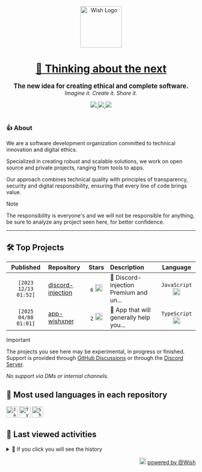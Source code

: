 <div align="center">
  <picture>
    <source srcset="https://cxn.vercel.app/imgs/logo/wish/wish-light.png" media="(prefers-color-scheme: dark)"/>
    <img src="https://cxn.vercel.app/imgs/logo/wish/wish-dark.png" alt="Wish Logo" height="110" loading="lazy" />
  </picture>

  <h1>
    <a href="https://github.com/wishware">
      💉 Thinking about the next
    </a>
  </h1>
</div>

<p align="center">
  <strong style="font-size: 1.2em;">The new idea for creating ethical and complete software.</strong><br/>
  <em>Imagine it. Create it. Share it.</em>
</p>

<div align="center">
  <a aria-label="Discord" href="https://discord.gg/A6Vu7gYE">
    <img src="https://img.shields.io/discord/903684797560397915?color=%23e3aef0&logo=discord&style=flat-square&logoColor=fff&label=Chat">
  </a>
  <a aria-label="Followers" href="https://github.com/orgs/wishware">
    <img src="https://img.shields.io/github/followers/wishware?color=%23e3aef0&logo=github&style=flat-square&logoColor=fff&label=Follow">
  </a>
  <a aria-label="Github Community" href="https://github.com/orgs/wishware/discussions">
    <img src="https://img.shields.io/badge/Community-Discussions-%23e3aef0?logo=github&style=flat-square&logoColor=fff">
  </a>
</div>
<br/>

### 👍 About

We are a software development organization committed to technical innovation and digital ethics.

Specialized in creating robust and scalable solutions, we work on open source and private projects, ranging from tools to apps. 

Our approach combines technical quality with principles of transparency, security and digital responsibility, ensuring that every line of code brings value.

> [!NOTE]  
> 
> The responsibility is everyone's and we will not be responsible for anything, be sure to analyze any project seen here, for better confidence. 

---

## 🛠 Top Projects

<!--repository:start-->
|            Published            | Repository                                                         |                                                                        Stars                                                                        | Description                            |                                                           Language                                                           |
| :-----------------------------: | :----------------------------------------------------------------- | :-------------------------------------------------------------------------------------------------------------------------------------------------: | :------------------------------------- | :--------------------------------------------------------------------------------------------------------------------------: |
| <code>[2023 12/13 01:52]</code> | [discord-injection](https://github.com/wishware/discord-injection) | <code>6</code> <img src="https://github.com/user-attachments/assets/320cf792-938e-491f-b54c-62b7c653ce31" alt="Star icon" height="20" width="20" /> | 💉 Discord-injection Premium and un... | <code>JavaScript</code> <img src="https://skillicons.dev/icons?i=javascript" alt="JavaScript icon" height="20" width="20" /> |
| <code>[2025 04/08 01:01]</code> | [app-wishxner](https://github.com/wishware/app-wishxner)           | <code>2</code> <img src="https://github.com/user-attachments/assets/320cf792-938e-491f-b54c-62b7c653ce31" alt="Star icon" height="20" width="20" /> | 📡 App that will generally help you... | <code>TypeScript</code> <img src="https://skillicons.dev/icons?i=typescript" alt="TypeScript icon" height="20" width="20" /> |
<!-- Last update: 2025-05-16T11:43:47.547Z -->
<!--repository:end-->

> [!IMPORTANT]  
>
> The projects you see here may be experimental, in progress or finished. 
> Support is provided through [GitHub Discussions](https://github.com/orgs/wishware/discussions/categories/general) or through the [Discord Server](https://discord.gg/A6Vu7gYE).
>
> *No support via DMs or internal channels.*  

## 📌 Most used languages in each repository

<!--languages:start-->
<code><img src="https://skillicons.dev/icons?i=javascript" alt="JavaScript icon" height="30" width="30" /></code>
<code><img src="https://skillicons.dev/icons?i=typescript" alt="TypeScript icon" height="30" width="30" /></code>
<code><img src="https://github.com/user-attachments/assets/76a9fd72-22ac-46f0-a3bd-d2a7dc1119f9" alt="Shell icon unknown" height="30" width="30" /></code>
<!-- Last update: 2025-05-16T11:43:48.505Z -->
<!--languages:end-->

## 📌 Last viewed activities

<!--activity:start-->
<details><summary>🎯 If you click you will see the history</summary>

`[2025 05/15 23:18]` 📝 Made `2` commits in [billoneta/kitsune](https://github.com/billoneta/kitsune)<br/>
`[2025 05/15 23:18]` 🎉 Merged PR [`#7`](https://github.com/billoneta/kitsune/pull/7 'chore(deps): update dependency @billoneta/gitmoji to v1.0.4') in [billoneta/kitsune](https://github.com/billoneta/kitsune)<br/>
`[2025 05/15 23:05]` 📝 Made `4` commits in [billoneta/kitsune](https://github.com/billoneta/kitsune)<br/>
`[2025 05/15 23:01]` 🎉 Merged PR [`#5`](https://github.com/billoneta/kitsune/pull/5 'chore(deps): lock file maintenance') in [billoneta/kitsune](https://github.com/billoneta/kitsune)<br/>
`[2025 05/15 23:01]` 📝 Made `2` commits in [billoneta/kitsune](https://github.com/billoneta/kitsune)<br/>
`[2025 05/15 23:01]` 🎉 Merged PR [`#4`](https://github.com/billoneta/kitsune/pull/4 'chore(deps): lock file maintenance') in [billoneta/kitsune](https://github.com/billoneta/kitsune)<br/>
`[2025 05/15 22:53]` 📝 Made `3` commits in [billoneta/kitsune](https://github.com/billoneta/kitsune)<br/>
`[2025 05/15 22:53]` 🎉 Merged PR [`#3`](https://github.com/billoneta/kitsune/pull/3 'chore(deps): lock file maintenance monorepo packages') in [billoneta/kitsune](https://github.com/billoneta/kitsune)<br/>
`[2025 05/15 22:52]` 📝 Made `7` commits in [billoneta/kitsune](https://github.com/billoneta/kitsune)<br/>
`[2025 05/15 22:52]` 🎉 Merged PR [`#2`](https://github.com/billoneta/kitsune/pull/2 'chore(deps): lock file maintenance') in [billoneta/kitsune](https://github.com/billoneta/kitsune)<br/>
`[2025 05/15 22:48]` 📝 Made `2` commits in [billoneta/kitsune](https://github.com/billoneta/kitsune)<br/>
`[2025 05/15 22:48]` 🎉 Merged PR [`#1`](https://github.com/billoneta/kitsune/pull/1 'chore(deps): update dependency @billoneta/gitmoji to v1.0.2') in [billoneta/kitsune](https://github.com/billoneta/kitsune)<br/>
`[2025 05/15 22:33]` 📝 Made `14` commits in [billoneta/kitsune](https://github.com/billoneta/kitsune)<br/>
`[2025 05/15 01:54]` 📝 Made `17` commits in [k4itrun/kitsune](https://github.com/k4itrun/kitsune)<br/>
`[2025 05/14 21:34]` 📂 Created branch [`main`](https://github.com/k4itrun/kitsune/tree/main) in [k4itrun/kitsune](https://github.com/k4itrun/kitsune)

</details>
<!-- Last update: 2025-05-16T11:43:48.031Z -->
<!--activity:end-->

<p align="right">
  <picture>
    <source srcset="https://cxn.vercel.app/imgs/logo/wish/wish-light.png" media="(prefers-color-scheme: dark)"/>
    <img src="https://cxn.vercel.app/imgs/logo/wish/wish-dark.png" alt="Wish Logo" width="18" loading="lazy"/>
  </picture>
  <a href="https://github.com/wishware">powered by @Wish</a>
</p>